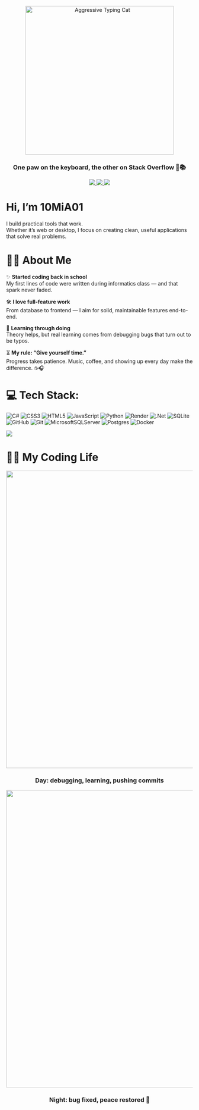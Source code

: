 <p align="center">
  <img src="https://media1.giphy.com/media/v1.Y2lkPTc5MGI3NjExMnNxYnJuanhrZXQyYWdpZ2xpNmZzeWt0Y3RyZHU2NTdkcHM4ZnVqZiZlcD12MV9pbnRlcm5hbF9naWZfYnlfaWQmY3Q9Zw/E6jscXfv3AkWQ/giphy.gif" alt="Aggressive Typing Cat" width="400"/>
</p>
<h3 align="center">One paw on the keyboard, the other on Stack Overflow 🐾📚</h3>



<p align="center">
  <a href="mailto:amiklashevich20@gmail.com">
    <img src="https://img.shields.io/badge/email-D14836?style=for-the-badge&logo=gmail&logoColor=white"/>
  </a>
  <a href="https://www.linkedin.com/in/anastasiya-miklashevich-aa4572369/">
    <img src="https://img.shields.io/badge/linkedin-%230077B5.svg?style=for-the-badge&logo=linkedin&logoColor=white"/>
  </a>
  <a href="https://portfoliomia.onrender.com/">
    <img src="https://img.shields.io/badge/portfolio-000000?style=for-the-badge&logo=About.me&logoColor=white"/>
  </a>
</p>


# Hi, I’m 10MiA01

I build practical tools that work.  
Whether it’s web or desktop, I focus on creating clean, useful applications that solve real problems.


# 👨‍💻 About Me

✨ **Started coding back in school**  
  My first lines of code were written during informatics class — and that spark never faded.

🛠️ **I love full-feature work**  
  From database to frontend — I aim for solid, maintainable features end-to-end.

🧠 **Learning through doing**  
  Theory helps, but real learning comes from debugging bugs that turn out to be typos.

⏳ **My rule: “Give yourself time.”**  
  Progress takes patience. Music, coffee, and showing up every day make the difference. ☕🎧


# 💻 Tech Stack:
![C#](https://img.shields.io/badge/c%23-%23239120.svg?style=for-the-badge&logo=csharp&logoColor=white) ![CSS3](https://img.shields.io/badge/css3-%231572B6.svg?style=for-the-badge&logo=css3&logoColor=white) ![HTML5](https://img.shields.io/badge/html5-%23E34F26.svg?style=for-the-badge&logo=html5&logoColor=white) ![JavaScript](https://img.shields.io/badge/javascript-%23323330.svg?style=for-the-badge&logo=javascript&logoColor=%23F7DF1E) ![Python](https://img.shields.io/badge/python-3670A0?style=for-the-badge&logo=python&logoColor=ffdd54) ![Render](https://img.shields.io/badge/Render-%46E3B7.svg?style=for-the-badge&logo=render&logoColor=white) ![.Net](https://img.shields.io/badge/.NET-5C2D91?style=for-the-badge&logo=.net&logoColor=white) ![SQLite](https://img.shields.io/badge/sqlite-%2307405e.svg?style=for-the-badge&logo=sqlite&logoColor=white) ![GitHub](https://img.shields.io/badge/github-%23121011.svg?style=for-the-badge&logo=github&logoColor=white) ![Git](https://img.shields.io/badge/git-%23F05033.svg?style=for-the-badge&logo=git&logoColor=white) ![MicrosoftSQLServer](https://img.shields.io/badge/Microsoft%20SQL%20Server-CC2927?style=for-the-badge&logo=microsoft%20sql%20server&logoColor=white) ![Postgres](https://img.shields.io/badge/postgres-%23316192.svg?style=for-the-badge&logo=postgresql&logoColor=white)  ![Docker](https://img.shields.io/badge/docker-%230db7ed.svg?style=for-the-badge&logo=docker&logoColor=white) 



![](https://github-readme-stats.vercel.app/api/top-langs/?username=10Mia01&theme=aura&hide_border=false&include_all_commits=false&count_private=false&layout=compact)

# 👨‍💻 My Coding Life

<p align="center">
  <img src="https://media2.giphy.com/media/fQZX2aoRC1Tqw/giphy.gif" width="800"/>
</p>

<h3 align="center">Day: debugging, learning, pushing commits</h3>

<p align="center">
  <img src="https://media4.giphy.com/media/6heBQSjt2IoA8/giphy.gif" width="800"/>
</p>

<h3 align="center">Night: bug fixed, peace restored 🙂</h3>







